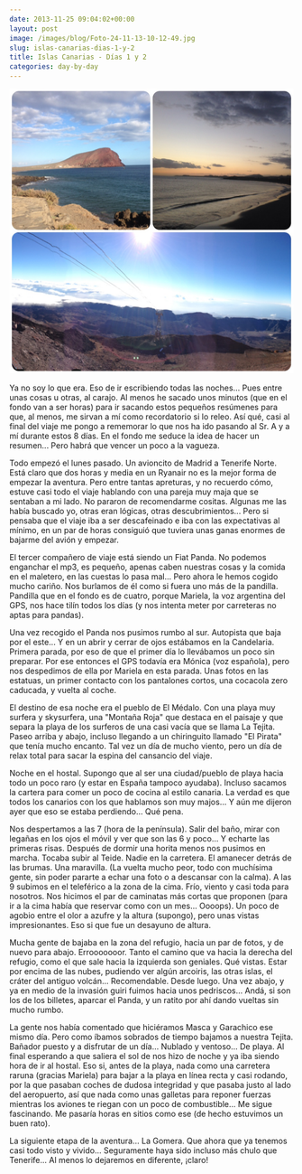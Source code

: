 ```yaml
---
date: 2013-11-25 09:04:02+00:00
layout: post
image: /images/blog/Foto-24-11-13-10-12-49.jpg
slug: islas-canarias-dias-1-y-2
title: Islas Canarias - Días 1 y 2
categories: day-by-day
---
```


[![Teide y Montaña Roja](/images/blog/Foto-24-11-13-10-12-49.jpg)](/images/blog/Foto-24-11-13-10-12-49.jpg)







Ya no soy lo que era. Eso de ir escribiendo todas las noches... Pues entre unas cosas u otras, al carajo. Al menos he sacado unos minutos (que en el fondo van a ser horas) para ir sacando estos pequeños resúmenes para que, al menos, me sirvan a mí como recordatorio si lo releo. Así qué, casi al final del viaje me pongo a rememorar lo que nos ha ido pasando al Sr. A y a mí durante estos 8 días. En el fondo me seduce la idea de hacer un resumen... Pero habrá que vencer un poco a la vagueza.







Todo empezó el lunes pasado. Un avioncito de Madrid a Tenerife Norte. Está claro que dos horas y media en un Ryanair no es la mejor forma de empezar la aventura. Pero entre tantas apreturas, y no recuerdo cómo, estuve casi todo el viaje hablando con una pareja muy maja que se sentaban a mi lado. No pararon de recomendarme cositas. Algunas me las había buscado yo, otras eran lógicas, otras descubrimientos... Pero si pensaba que el viaje iba a ser descafeinado e iba con las expectativas al mínimo, en un par de horas consiguió que tuviera unas ganas enormes de bajarme del avión y empezar.







El tercer compañero de viaje está siendo un Fiat Panda. No podemos enganchar el mp3, es pequeño, apenas caben nuestras cosas y la comida en el maletero, en las cuestas lo pasa mal... Pero ahora le hemos cogido mucho cariño. Nos burlamos de él como si fuera uno más de la pandilla. Pandilla que en el fondo es de cuatro, porque Mariela, la voz argentina del GPS, nos hace tilín todos los días (y nos intenta meter por carreteras no aptas para pandas).







Una vez recogido el Panda nos pusimos rumbo al sur. Autopista que baja por el este... Y en un abrir y cerrar de ojos estábamos en la Candelaria. Primera parada, por eso de que el primer día lo llevábamos un poco sin preparar. Por ese entonces el GPS todavía era Mónica (voz española), pero nos despedimos de ella por Mariela en esta parada. Unas fotos en las estatuas, un primer contacto con los pantalones cortos, una cocacola zero caducada, y vuelta al coche.







El destino de esa noche era el pueblo de El Médalo. Con una playa muy surfera y skysurfera, una "Montaña Roja" que destaca en el paisaje y que separa la playa de los surferos de una casi vacía que se llama La Tejita. Paseo arriba y abajo, incluso llegando a un chiringuito llamado "El Pirata" que tenía mucho encanto. Tal vez un día de mucho viento, pero un día de relax total para sacar la espina del cansancio del viaje.







Noche en el hostal. Supongo que al ser una ciudad/pueblo de playa hacia todo un poco raro (y estar en España tampoco ayudaba). Incluso sacamos la cartera para comer un poco de cocina al estilo canaria. La verdad es que todos los canarios con los que hablamos son muy majos... Y aún me dijeron ayer que eso se estaba perdiendo... Qué pena.







Nos despertamos a las 7 (hora de la península). Salir del baño, mirar con legañas en los ojos el móvil y ver que son las 6 y poco... Y echarte las primeras risas. Después de dormir una horita menos nos pusimos en marcha. Tocaba subir al Teide. Nadie en la carretera. El amanecer detrás de las brumas. Una maravilla. (La vuelta mucho peor, todo con muchísima gente, sin poder pararte a echar una foto o a descansar con la calma). A las 9 subimos en el teleférico a la zona de la cima. Frío, viento y casi toda para nosotros. Nos hicimos el par de caminatas más cortas que proponen (para ir a la cima había que reservar como con un mes... Oooops). Un poco de agobio entre el olor a azufre y la altura (supongo), pero unas vistas impresionantes. Eso si que fue un desayuno de altura.







Mucha gente de bajaba en la zona del refugio, hacia un par de fotos, y de nuevo para abajo. Errooooooor. Tanto el camino que va hacia la derecha del refugio, como el que sale hacia la izquierda son geniales. Qué vistas. Estar por encima de las nubes, pudiendo ver algún arcoiris, las otras islas, el cráter del antiguo volcán... Recomendable. Desde luego. Una vez abajo, y ya en medio de la invasión guiri fuimos hacia unos pedriscos... Andá, si son los de los billetes, aparcar el Panda, y un ratito por ahí dando vueltas sin mucho rumbo.







La gente nos había comentado que hiciéramos Masca y Garachico ese mismo día. Pero como íbamos sobrados de tiempo bajamos a nuestra Tejita. Bañador puesto y a disfrutar de un día... Nublado y ventoso... De playa. Al final esperando a que saliera el sol de nos hizo de noche y ya iba siendo hora de ir al hostal. Eso si, antes de la playa, nada como una carretera raruna (gracias Mariela) para bajar a la playa en línea recta y casi rodando, por la que pasaban coches de dudosa integridad y que pasaba justo al lado del aeropuerto, así que nada como unas galletas para reponer fuerzas mientras los aviones te riegan con un poco de combustible... Me sigue fascinando. Me pasaría horas en sitios como ese (de hecho estuvimos un buen rato).







La siguiente etapa de la aventura... La Gomera. Que ahora que ya tenemos casi todo visto y vivido... Seguramente haya sido incluso más chulo que Tenerife... Al menos lo dejaremos en diferente, ¡claro!
